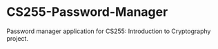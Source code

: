 # CS255-Password-Manager

Password manager application for CS255: Introduction to Cryptography project.
